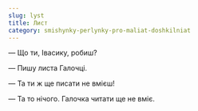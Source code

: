 ```yaml
---
slug: lyst
title: Лист
category: smishynky-perlynky-pro-maliat-doshkilniat
---
```

— Що ти, Івасику, робиш?

— Пишу листа Галочці.

— Та ти ж ще писати не вмієш!

— Та то нічого. Галочка читати ще не вміє.
